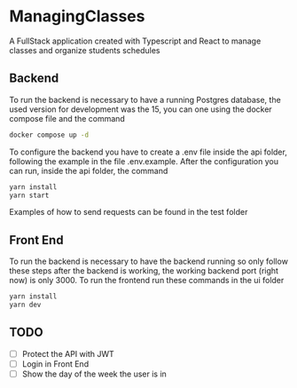 # ManagingClasses

A FullStack application created with Typescript and React to manage classes and organize students schedules

## Backend

To run the backend is necessary to have a running Postgres database, the used version for development was the 15, you can one using the docker compose file and the command  
```bash
docker compose up -d
```

To configure the backend you have to create a .env file inside the api folder, following the example in the file .env.example. After the configuration you can run, inside the api folder, the command
```bash
yarn install
yarn start
```

Examples of how to send requests can be found in the test folder

## Front End

To run the backend is necessary to have the backend running so only follow these steps after the backend is working, the working backend port (right now) is only 3000. To run the frontend run these commands in the ui folder
```bash
yarn install
yarn dev
```

## TODO

- [ ] Protect the API with JWT
- [ ] Login in Front End
- [ ] Show the day of the week the user is in
